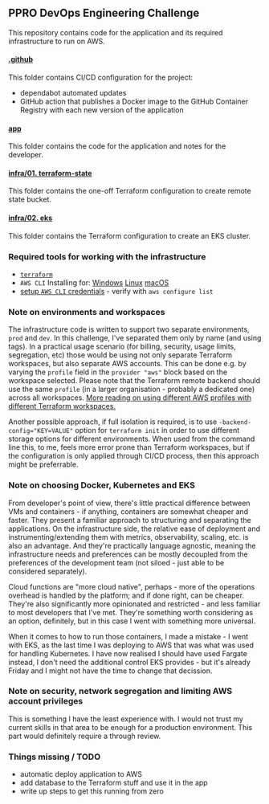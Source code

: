 ## PPRO DevOps Engineering Challenge

This repository contains code for the application and its required infrastructure to run on AWS.

#### [.github](./.github/)

This folder contains CI/CD configuration for the project:
 - dependabot automated updates
 - GitHub action that publishes a Docker image to the GitHub Container Registry with each new version of the application

#### [app](./app/)

This folder contains the code for the application and notes for the developer.

#### [infra/01. terraform-state](./infra/01.%20terraform-state/)

This folder contains the one-off Terraform configuration to create remote state bucket.

#### [infra/02. eks](./infra/02.%20eks/)

This folder contains the Terraform configuration to create an EKS cluster.

### Required tools for working with the infrastructure

 - [`terraform`](https://developer.hashicorp.com/terraform/tutorials/aws-get-started/install-cli)
 - `AWS CLI` Installing for: [Windows](https://community.chocolatey.org/packages/awscli) [Linux](https://docs.aws.amazon.com/cli/latest/userguide/getting-started-install.html) [macOS](https://formulae.brew.sh/formula/awscli)
 - [setup `AWS CLI` credentials](https://docs.aws.amazon.com/cli/latest/userguide/cli-configure-files.html) - verify with `aws configure list`

### Note on environments and workspaces

The infrastructure code is written to support two separate environments, `prod` and `dev`. In this challenge, I've separated them only by name (and using tags). In a practical usage scenario (for billing, security, usage limits, segregation, etc) those would be using not only separate Terraform workspaces, but also separate AWS accounts. This can be done e.g. by varying the `profile` field in the `provider "aws"` block based on the workspace selected. Please note that the Terraform remote backend should use the same `profile` (in a larger organisation - probably a dedicated one) across all workspaces. [More reading on using different AWS profiles with different Terraform workspaces.](https://alessandromarinoac.com/posts/iac/terraform/terraform-workspaces-multiple-accounts/)

Another possible approach, if full isolation is required, is to use `-backend-config="KEY=VALUE"` option for `terraform init` in order to use different storage options for different environments. When used from the command line this, to me, feels more error prone than Terraform workspaces, but if the configuration is only applied through CI/CD process, then this approach might be preferrable.

### Note on choosing Docker, Kubernetes and EKS

From developer's point of view, there's little practical difference between VMs and containers - if anything, containers are somewhat cheaper and faster. They present a familiar approach to structuring and separating the applications. On the infrastructure side, the relative ease of deployment and instrumenting/extending them with metrics, observability, scaling, etc. is also an advantage. And they're practically language agnostic, meaning the infrastructure needs and preferences can be mostly decoupled from the preferences of the development team (not siloed - just able to be considered separately).

Cloud functions are "more cloud native", perhaps - more of the operations overhead is handled by the platform; and if done right, can be cheaper. They're also significantly more opinionated and restricted - and less familiar to most developers that I've met. They're something worth considering as an option, definitely, but in this case I went with something more universal.

When it comes to how to run those containers, I made a mistake - I went with EKS, as the last time I was deploying to AWS that was what was used for handling Kubernetes. I have now realised I should have used Fargate instead, I don't need the additional control EKS provides - but it's already Friday and I might not have the time to change that decission.

### Note on security, network segregation and limiting AWS account privileges

This is something I have the least experience with. I would not trust my current skills in that area to be enough for a production environment. This part would definitely require a through review.

### Things missing / TODO
- automatic deploy application to AWS 
- add database to the Terraform stuff and use it in the app
- write up steps to get this running from zero
